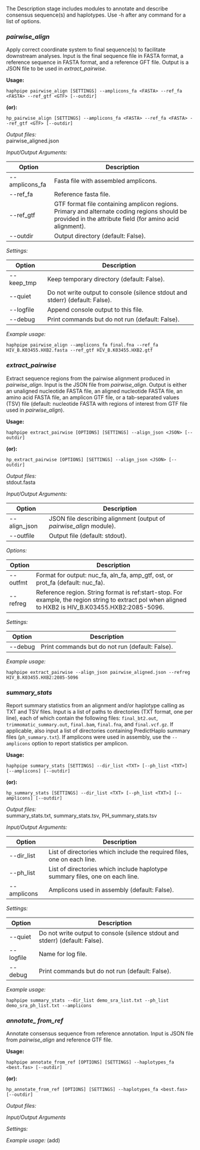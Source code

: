 The Description stage includes modules to annotate and describe consensus sequence(s) and haplotypes. Use -h after any command for a list of options.

### *pairwise_align*
Apply correct coordinate system to final sequence(s) to facilitate downstream analyses. Input is the final sequence file in FASTA format, a reference sequence in FASTA format, and a reference GFT file. Output is a JSON file to be used in _extract_pairwise_.

**Usage:**

`haphpipe pairwise_align [SETTINGS] --amplicons_fa <FASTA> --ref_fa <FASTA> --ref_gtf <GTF> [--outdir]`

**(or):**

`hp_pairwise_align [SETTINGS] --amplicons_fa <FASTA> --ref_fa <FASTA> --ref_gtf <GTF> [--outdir]`

*Output files:* <br> 
pairwise_aligned.json

*Input/Output Arguments:* 

Option          | Description
----------------|-------------
--amplicons_fa  | Fasta file with assembled amplicons.
--ref_fa        | Reference fasta file.
--ref_gtf       | GTF format file containing amplicon regions. Primary and alternate coding regions should be provided in the attribute field (for amino acid alignment).
--outdir        | Output directory (default: False).

*Settings:*

Option      | Description
------------|-------------
--keep_tmp  | Keep temporary directory (default: False).
--quiet     | Do not write output to console (silence stdout and stderr) (default: False).
--logfile   | Append console output to this file.
--debug     | Print commands but do not run (default: False).


_Example usage:_
```
haphpipe pairwise_align --amplicons_fa final.fna --ref_fa HIV_B.K03455.HXB2.fasta --ref_gtf HIV_B.K03455.HXB2.gtf
```

### *extract_pairwise*
Extract sequence regions from the pairwise alignment produced in _pairwise_align_. Input is the JSON file from _pairwise_align_. Output is either an unaligned nucleotide FASTA file, an aligned nucleotide FASTA file, an amino acid FASTA file, an amplicon GTF file, or a tab-separated values (TSV) file (default: nucleotide FASTA with regions of interest from GTF file used in _pairwise_align_). 

**Usage:**

`haphpipe extract_pairwise [OPTIONS] [SETTINGS] --align_json <JSON> [--outdir]`

**(or):**

`hp_extract_pairwise [OPTIONS] [SETTINGS] --align_json <JSON> [--outdir]`

*Output files:* <br> 
stdout.fasta

*Input/Output Arguments:* 

Option        | Description
--------------|-------------
--align_json  | JSON file describing alignment (output of _pairwise_align_ module).
--outfile     | Output file (default: stdout).

*Options:*

Option    | Description
----------|-------------
--outfmt  | Format for output: nuc_fa, aln_fa, amp_gtf, ost, or prot_fa (default: nuc_fa).
--refreg  | Reference region. String format is ref:start-stop. For example, the region string to extract pol when aligned to HXB2 is HIV_B.K03455.HXB2:2085-5096.

*Settings:*

Option    | Description
----------|-------------
--debug   | Print commands but do not run (default: False).

_Example usage:_
```
haphpipe extract_pairwise --align_json pairwise_aligned.json --refreg HIV_B.K03455.HXB2:2085-5096
```

### *summary_stats*
Report summary statistics from an alignment and/or haplotype calling as TXT and TSV files. Input is a list of paths to directories (TXT format, one per line), each of which contain the following files: `final_bt2.out`, `trimmomatic_summary.out`, `final.bam`, `final.fna`, and `final.vcf.gz`.
If applicable, also input a list of directories containing PredictHaplo summary files (`ph_summary.txt`). If amplicons were used in assembly, use the `--amplicons` option to report statistics per amplicon.

**Usage:**

`haphpipe summary_stats [SETTINGS] --dir_list <TXT> [--ph_list <TXT>] [--amplicons] [--outdir] `

**(or):**

`hp_summary_stats [SETTINGS] --dir_list <TXT> [--ph_list <TXT>] [--amplicons] [--outdir] `

*Output files:* <br> 
summary_stats.txt, summary_stats.tsv, PH_summary_stats.tsv

*Input/Output Arguments:* 

Option        | Description
--------------|-------------
--dir_list  | List of directories which include the required files, one on each line.
--ph_list   | List of directories which include haplotype summary files, one on each line.
--amplicons | Amplicons used in assembly (default: False).


*Settings:*

Option    | Description
----------|-------------
--quiet | Do not write output to console (silence stdout and stderr) (default: False).
--logfile | Name for log file.
--debug   | Print commands but do not run (default: False).

_Example usage:_
```
haphpipe summary_stats --dir_list demo_sra_list.txt --ph_list demo_sra_ph_list.txt --amplicons
```

### *annotate_ from_ref*
Annotate consensus sequence from reference annotation. Input is JSON file from _pairwise_align_ and reference GTF file. 


**Usage:**

`haphpipe annotate_from_ref [OPTIONS] [SETTINGS] --haplotypes_fa <best.fas> [--outdir]`

**(or):**

`hp_annotate_from_ref [OPTIONS] [SETTINGS] --haplotypes_fa <best.fas> [--outdir]`

*Output files:*

*Input/Output Arguments*

*Settings:*

_Example usage:_
(add)




